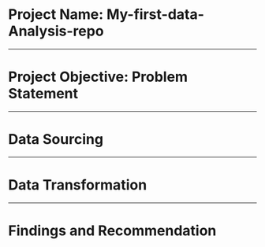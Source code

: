 # Project Name: My-first-data-Analysis-repo

----
# Project Objective: Problem Statement



-----
# Data Sourcing



-----
# Data Transformation



----
# Findings and Recommendation 
